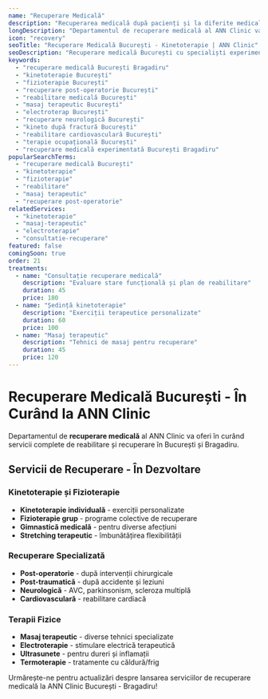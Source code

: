 ```yaml
---
name: "Recuperare Medicală"
description: "Recuperarea medicală după pacienți și la diferite medicale, aparate de specialiști cu experiență"
longDescription: "Departamentul de recuperare medicală al ANN Clinic va oferi servicii complete de reabilitare și recuperare în București. Echipa noastră de specialiști în recuperare medicală va utiliza tehnici moderne și aparatură specializată pentru refacerea funcțiilor fizice și îmbunătățirea calității vieții."
icon: "recovery"
seoTitle: "Recuperare Medicală București - Kinetoterapie | ANN Clinic"
seoDescription: "Recuperare medicală București cu specialiști experimentați. Kinetoterapie, fizioterapie, recuperare post-operatorie. În curând la ANN Clinic Bragadiru."
keywords:
  - "recuperare medicală București Bragadiru"
  - "kinetoterapie București"
  - "fizioterapie București"
  - "recuperare post-operatorie București"
  - "reabilitare medicală București"
  - "masaj terapeutic București"
  - "electroterap București"
  - "recuperare neurologică București"
  - "kineto după fractură București"
  - "reabilitare cardiovasculară București"
  - "terapie ocupațională București"
  - "recuperare medicală experimentată București Bragadiru"
popularSearchTerms:
  - "recuperare medicală București"
  - "kinetoterapie"
  - "fizioterapie"
  - "reabilitare"
  - "masaj terapeutic"
  - "recuperare post-operatorie"
relatedServices:
  - "kinetoterapie"
  - "masaj-terapeutic"
  - "electroterapie"
  - "consultatie-recuperare"
featured: false
comingSoon: true
order: 21
treatments:
  - name: "Consultație recuperare medicală"
    description: "Evaluare stare funcțională și plan de reabilitare"
    duration: 45
    price: 180
  - name: "Ședință kinetoterapie"
    description: "Exerciții terapeutice personalizate"
    duration: 60
    price: 100
  - name: "Masaj terapeutic"
    description: "Tehnici de masaj pentru recuperare"
    duration: 45
    price: 120
---
```


# Recuperare Medicală București - În Curând la ANN Clinic

Departamentul de **recuperare medicală** al ANN Clinic va oferi în curând servicii complete de reabilitare și recuperare în București și Bragadiru.

## Servicii de Recuperare - În Dezvoltare

### Kinetoterapie și Fizioterapie

- **Kinetoterapie individuală** - exerciții personalizate
- **Fizioterapie grup** - programe colective de recuperare
- **Gimnastică medicală** - pentru diverse afecțiuni
- **Stretching terapeutic** - îmbunătățirea flexibilității

### Recuperare Specializată

- **Post-operatorie** - după intervenții chirurgicale
- **Post-traumatică** - după accidente și leziuni
- **Neurologică** - AVC, parkinsonism, scleroza multiplă
- **Cardiovasculară** - reabilitare cardiacă

### Terapii Fizice

- **Masaj terapeutic** - diverse tehnici specializate
- **Electroterapie** - stimulare electrică terapeutică
- **Ultrasunete** - pentru dureri și inflamații
- **Termoterapie** - tratamente cu căldură/frig

Urmărește-ne pentru actualizări despre lansarea serviciilor de recuperare medicală la ANN Clinic București - Bragadiru!
